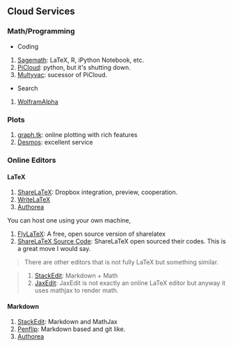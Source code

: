 ## Cloud Services


### Math/Programming

* Coding
 1. [Sagemath](https://cloud.sagemath.com/): LaTeX, R, iPython Notebook, etc.
 2. [PiCloud](http://picloud.com): python, but it's shutting down.
 3. [Multyvac](https://www.multyvac.com/): sucessor of PiCloud.

* Search
 1. [WolframAlpha](http://www.wolframalpha.com/)




### Plots

1. [graph.tk](http://graph.tk/): online plotting with rich features
2. [Desmos](https://www.desmos.com/calculator): excellent service


### Online Editors


#### LaTeX


1. [ShareLaTeX](https://www.sharelatex.com/): Dropbox integration, preview, cooperation.
2. [WriteLaTeX](https://www.writelatex.com/)
3. [Authorea](https://www.authorea.com/)


You can host one using your own machine,

1. [FlyLaTeX](https://github.com/alabid/flylatex): A free, open source version of sharelatex
2. [ShareLaTeX Source Code](https://github.com/sharelatex/sharelatex): ShareLaTeX open sourced their codes. This is a great move I would say.


> There are other editors that is not fully LaTeX but something similar.

> 1. [StackEdit](http://stackedit.io): Markdown + Math
> 2. [JaxEdit](http://jaxedit.com/): JaxEdit is not exactly an online LaTeX editor but anyway it uses mathjax to render math.

#### Markdown

1. [StackEdit](https://stackedit.io/): Markdown and MathJax
2. [Penflip](https://www.penflip.com/): Markdown based and git like.
3. [Authorea](https://www.authorea.com/)
